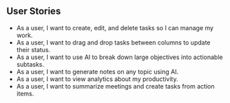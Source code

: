 ## User Stories
- As a user, I want to create, edit, and delete tasks so I can manage my work.
- As a user, I want to drag and drop tasks between columns to update their status.
- As a user, I want to use AI to break down large objectives into actionable subtasks.
- As a user, I want to generate notes on any topic using AI.
- As a user, I want to view analytics about my productivity.
- As a user, I want to summarize meetings and create tasks from action items.
